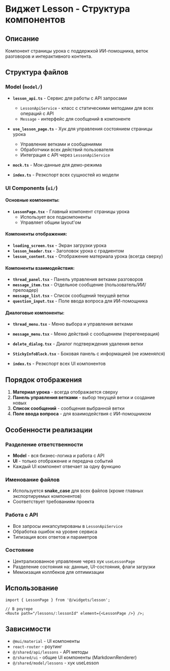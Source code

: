 # Виджет Lesson - Структура компонентов

## Описание

Компонент страницы урока с поддержкой ИИ-помощника, веток разговоров и интерактивного контента.

## Структура файлов

### Model (`model/`)

- **`lesson_api.ts`** - Сервис для работы с API запросами
  - `LessonApiService` - класс с статическими методами для всех операций с API
  - `Message` - интерфейс для сообщений в компоненте

- **`use_lesson_page.ts`** - Хук для управления состоянием страницы урока
  - Управление ветками и сообщениями
  - Обработчики всех действий пользователя
  - Интеграция с API через `LessonApiService`

- **`mock.ts`** - Мок-данные для демо-режима
- **`index.ts`** - Реэкспорт всех сущностей из модели

### UI Components (`ui/`)

#### Основные компоненты:

- **`LessonPage.tsx`** - Главный компонент страницы урока
  - Использует все подкомпоненты
  - Управляет общим layout'ом

#### Компоненты отображения:

- **`loading_screen.tsx`** - Экран загрузки урока
- **`lesson_header.tsx`** - Заголовок урока с градиентом
- **`lesson_content.tsx`** - Отображение материала урока (всегда сверху)

#### Компоненты взаимодействия:

- **`thread_panel.tsx`** - Панель управления ветками разговоров
- **`message_item.tsx`** - Отдельное сообщение (пользователь/ИИ/прелоадер)
- **`message_list.tsx`** - Список сообщений текущей ветки
- **`question_input.tsx`** - Поле ввода вопроса для ИИ-помощника

#### Диалоговые компоненты:

- **`thread_menu.tsx`** - Меню выбора и управления ветками
- **`message_menu.tsx`** - Меню действий с сообщением (перегенерация)
- **`delete_dialog.tsx`** - Диалог подтверждения удаления ветки

- **`StickyInfoBlock.tsx`** - Боковая панель с информацией (не изменялся)
- **`index.ts`** - Реэкспорт всех UI компонентов

## Порядок отображения

1. **Материал урока** - всегда отображается сверху
2. **Панель управления ветками** - выбор текущей ветки и создание новых
3. **Список сообщений** - сообщения выбранной ветки
4. **Поле ввода вопроса** - для взаимодействия с ИИ-помощником

## Особенности реализации

### Разделение ответственности

- **Model** - вся бизнес-логика и работа с API
- **UI** - только отображение и передача событий
- Каждый UI компонент отвечает за одну функцию

### Именование файлов

- Используется **snake_case** для всех файлов (кроме главных экспортируемых компонентов)
- Соответствует требованиям проекта

### Работа с API

- Все запросы инкапсулированы в `LessonApiService`
- Обработка ошибок на уровне сервиса
- Типизация всех ответов и параметров

### Состояние

- Централизованное управление через хук `useLessonPage`
- Разделение состояния на: данные, UI-состояния, флаги загрузки
- Мемоизация коллбеков для оптимизации

## Использование

```tsx
import { LessonPage } from '@/widgets/lesson';

// В роутере
<Route path="/lessons/:lessonId" element={<LessonPage />} />;
```

## Зависимости

- `@mui/material` - UI компоненты
- `react-router` - роутинг
- `@/shared/api/lessons` - API методы
- `@/shared/ui` - общие UI компоненты (MarkdownRenderer)
- `@/shared/model/lessons` - хук useLesson
